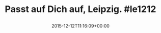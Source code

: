 ---
retweeted: false
source: <a href="http://mvilla.it/fenix" rel="nofollow">Fenix for Android</a>
entities:
  hashtags:
  - text: le1212
    indices:
    - '29'
    - '36'
  symbols: []
  user_mentions: []
  urls: []
display_text_range:
- '0'
- '36'
favorite_count: '4'
id_str: '675635242359746560'
truncated: false
retweet_count: '1'
id: '675635242359746560'
created_at: Sat Dec 12 11:16:09 +0000 2015
favorited: false
full_text: 'Passt auf Dich auf, Leipzig. #le1212'
lang: de
tags:
- le1212
- pesos/twitter
date: '2015-12-12T11:16:09+00:00'
src: https://twitter.com/bascht/status/675635242359746560
original_url: https://twitter.com/bascht/status/675635242359746560
type: twitter_tweet
text: 'Passt auf Dich auf, Leipzig. #le1212'
title: 'Passt auf Dich auf, Leipzig. #le1212

  '

---